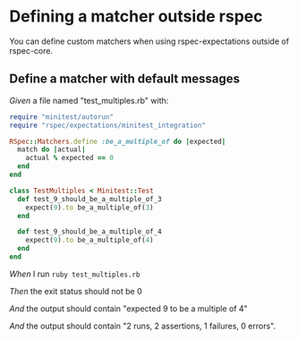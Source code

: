 # Defining a matcher outside rspec

You can define custom matchers when using rspec-expectations outside of rspec-core.

## Define a matcher with default messages

_Given_ a file named "test_multiples.rb" with:

```ruby
require "minitest/autorun"
require "rspec/expectations/minitest_integration"

RSpec::Matchers.define :be_a_multiple_of do |expected|
  match do |actual|
    actual % expected == 0
  end
end

class TestMultiples < Minitest::Test
  def test_9_should_be_a_multiple_of_3
    expect(9).to be_a_multiple_of(3)
  end

  def test_9_should_be_a_multiple_of_4
    expect(9).to be_a_multiple_of(4)
  end
end
```

_When_ I run `ruby test_multiples.rb`

_Then_ the exit status should not be 0

_And_ the output should contain "expected 9 to be a multiple of 4"

_And_ the output should contain "2 runs, 2 assertions, 1 failures, 0 errors".
